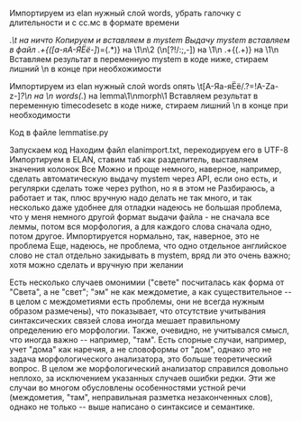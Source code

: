 Импортируем из elan нужный слой words, убрать галочку с длительности и с сс.мс в формате времени

.*\t на ничто
Копируем и вставляем в mystem
Выдачу mystem вставляем в файл
.+{([а-яА-ЯЁё-]*)=(.*)} на \1\n\2
(\n[?!/:;,-]) на \1\n
.+{(.+)} на \1\n
Вставляем результат в переменную mystem в коде ниже, стираем лишний \n в конце при необхожимости

Импортируем из elan нужный слой words опять
\t[А-Яа-яЁё/.?=!A-Za-z-]*?\n на \n
words(.*) на lemma\1\nmorph\1
Вставляем результат в переменную timecodesetc в коде ниже, стираем лишний \n в конце при необходимости

Код в файле lemmatise.py

Запускаем код
Находим файл elanimport.txt, перекодируем его в UTF-8
Импортируем в ELAN, ставим таб как разделитель, выставляем значения колонок
Все
Можно и проще немного, наверное, например, сделать автоматическую выдачу mystem через API, если оно есть, и регулярки сделать тоже через python, но я в этом не Разбираюсь, а работает и так, плюс вручную надо делать не так много, и так несколько даже удобнее для отладки
надеюсь не большая проблема, что у меня немного другой формат выдачи файла - не сначала все леммы, потом вся морфология, а для каждого слова сначала одно, потом другое. Импортируется нормально, так, наверное, это не проблема
Еще, надеюсь, не проблема, что одно отдельное английское слово не стал отдельно закидывать в mystem, вряд ли это очень важно; хотя можно сделать и вручную при желании

Есть несколько случаев омонимии ("свете" посчиталась как форма от "Света", а не "свет"; "эм" не как междометие, а как существительное -- в целом с междометиями есть проблемы, они не всегда нужным образом размечены), что показывает, что отсутствие учитывания синтаксических связей слова иногда мешает правильному определению его морфологии. Также, очевидно, не учитывался смысл, что иногда важно -- например, "там". Есть спорные случаи, например, учет "дома" как наречия, а не словоформы от "дом", однако это не задача морфологического анализатора, это больше теоретический вопрос. В целом же морфологический анализатор справился довольно неплохо, за исключением указанных случаев ошибки редки. Эти же случаи во многом обусловлены особенностями устной речи (междометия, "там", неправильная разметка незаконченных слов), однако не только -- выше написано о синтаксисе и семантике.
